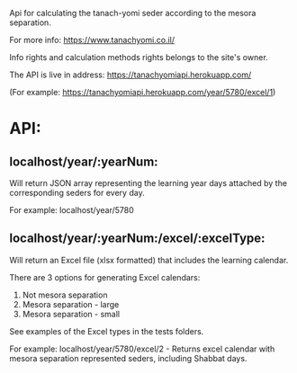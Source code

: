 Api for calculating the tanach-yomi seder according to the mesora separation.

For more info: https://www.tanachyomi.co.il/

Info rights and calculation methods rights belongs to the site's owner.




The API is live in address: https://tanachyomiapi.herokuapp.com/

(For example: https://tanachyomiapi.herokuapp.com/year/5780/excel/1)

# API:

## localhost/year/:yearNum:

Will return JSON array representing the learning year days attached by the corresponding seders for every day.

For example: localhost/year/5780

## localhost/year/:yearNum:/excel/:excelType:

Will return an Excel file (xlsx formatted) that includes  the learning calendar.

There are 3 options for generating Excel calendars:
1. Not mesora separation
2. Mesora separation - large
3. Mesora separation - small

See examples of the Excel types in the tests folders.

For example: 
localhost/year/5780/excel/2 - Returns excel calendar with mesora separation represented seders, including Shabbat days.

